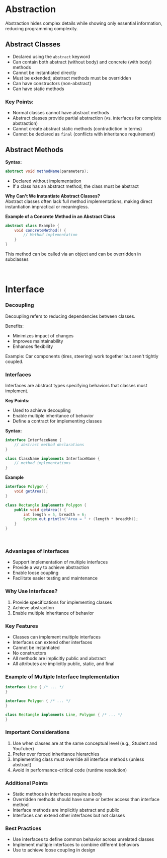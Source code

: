 # Abstraction

Abstraction hides complex details while showing only essential information, reducing programming complexity.

## Abstract Classes

- Declared using the `abstract` keyword
- Can contain both abstract (without body) and concrete (with body) methods
- Cannot be instantiated directly
- Must be extended; abstract methods must be overridden
- Can have constructors (non-abstract)
- Can have static methods

### Key Points:

- Normal classes cannot have abstract methods
- Abstract classes provide partial abstraction (vs. interfaces for complete abstraction)
- Cannot create abstract static methods (contradiction in terms)
- Cannot be declared as `final` (conflicts with inheritance requirement)

## Abstract Methods

**Syntax:**

```java
abstract void methodName(parameters);
```

- Declared without implementation
- If a class has an abstract method, the class must be abstract

**Why Can't We Instantiate Abstract Classes?** <br />
Abstract classes often lack full method implementations, making direct instantiation impractical or meaningless.
<br />

**Example of a Concrete Method in an Abstract Class**

```java
abstract class Example {
    void concreteMethod() {
        // Method implementation
    }
}
```

This method can be called via an object and can be overridden in subclasses


<br />

# Interface

### Decoupling

Decoupling refers to reducing dependencies between classes.

Benefits:

- Minimizes impact of changes
- Improves maintainability
- Enhances flexibility

Example: Car components (tires, steering) work together but aren't tightly coupled.

### Interfaces

Interfaces are abstract types specifying behaviors that classes must implement.

**Key Points:**

- Used to achieve decoupling
- Enable multiple inheritance of behavior
- Define a contract for implementing classes

**Syntax:**

```java
interface InterfaceName {
    // abstract method declarations
}

class ClassName implements InterfaceName {
    // method implementations
}
```

**Example**

```java
interface Polygon {
    void getArea();
}

class Rectangle implements Polygon {
    public void getArea() {
        int length = 5, breadth = 6;
        System.out.println("Area = " + (length * breadth));
    }
}
```

<br />

### Advantages of Interfaces

- Support implementation of multiple interfaces
- Provide a way to achieve abstraction
- Enable loose coupling
- Facilitate easier testing and maintenance

### Why Use Interfaces?

1. Provide specifications for implementing classes
2. Achieve abstraction
3. Enable multiple inheritance of behavior

### Key Features

- Classes can implement multiple interfaces
- Interfaces can extend other interfaces
- Cannot be instantiated
- No constructors
- All methods are implicitly public and abstract
- All attributes are implicitly public, static, and final

### Example of Multiple Interface Implementation

```java
interface Line { /* ... */
}

interface Polygon { /* ... */
}

class Rectangle implements Line, Polygon { /* ... */
}
```

### Important Considerations

1. Use when classes are at the same conceptual level (e.g., Student and YouTuber)
2. Prefer over forced inheritance hierarchies
3. Implementing class must override all interface methods (unless abstract)
4. Avoid in performance-critical code (runtime resolution)

### Additional Points

- Static methods in interfaces require a body
- Overridden methods should have same or better access than interface method
- Interface methods are implicitly abstract and public
- Interfaces can extend other interfaces but not classes

### Best Practices

- Use interfaces to define common behavior across unrelated classes
- Implement multiple interfaces to combine different behaviors
- Use to achieve loose coupling in design
